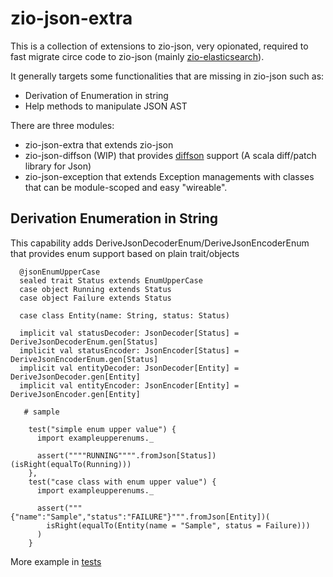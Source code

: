 # zio-json-extra
This is a collection of extensions to zio-json, very opionated, required to fast migrate circe code to zio-json (mainly [zio-elasticsearch](https://github.com/aparo/zio-elasticsearch)).

It generally targets some functionalities that are missing in zio-json such as:
- Derivation of Enumeration in string
- Help methods to manipulate JSON AST  

There are three modules:
- zio-json-extra that extends zio-json
- zio-json-diffson (WIP) that provides [diffson](https://github.com/gnieh/diffson) support (A scala diff/patch library for Json)
- zio-json-exception that extends Exception managements with classes that can be module-scoped and easy "wireable".

## Derivation Enumeration in String
This capability adds DeriveJsonDecoderEnum/DeriveJsonEncoderEnum that provides enum support based on plain trait/objects
```
  @jsonEnumUpperCase
  sealed trait Status extends EnumUpperCase
  case object Running extends Status
  case object Failure extends Status

  case class Entity(name: String, status: Status)

  implicit val statusDecoder: JsonDecoder[Status] = DeriveJsonDecoderEnum.gen[Status]
  implicit val statusEncoder: JsonEncoder[Status] = DeriveJsonEncoderEnum.gen[Status]
  implicit val entityDecoder: JsonDecoder[Entity] = DeriveJsonDecoder.gen[Entity]
  implicit val entityEncoder: JsonEncoder[Entity] = DeriveJsonEncoder.gen[Entity]

   # sample 

    test("simple enum upper value") {
      import exampleupperenums._
    
      assert(""""RUNNING"""".fromJson[Status])(isRight(equalTo(Running)))
    },
    test("case class with enum upper value") {
      import exampleupperenums._
    
      assert("""{"name":"Sample","status":"FAILURE"}""".fromJson[Entity])(
        isRight(equalTo(Entity(name = "Sample", status = Failure)))
      )
    }

```
More example in [tests](zio-json-extra/src/test/scala/zio/json/ast/DeriveJsonEnumSpec.scala) 
